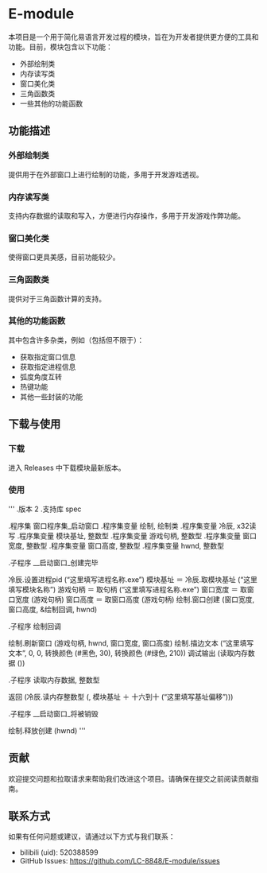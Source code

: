 # E-module

本项目是一个用于简化易语言开发过程的模块，旨在为开发者提供更方便的工具和功能。目前，模块包含以下功能：

- 外部绘制类
- 内存读写类
- 窗口美化类
- 三角函数类
- 一些其他的功能函数

## 功能描述

### 外部绘制类
提供用于在外部窗口上进行绘制的功能，多用于开发游戏透视。

### 内存读写类
支持内存数据的读取和写入，方便进行内存操作，多用于开发游戏作弊功能。

### 窗口美化类
使得窗口更具美感，目前功能较少。

### 三角函数类
提供对于三角函数计算的支持。

### 其他的功能函数
其中包含许多杂类，例如（包括但不限于）：
- 获取指定窗口信息
- 获取指定进程信息
- 弧度角度互转
- 热键功能
- 其他一些封装的功能

## 下载与使用

### 下载

进入 Releases 中下载模块最新版本。

### 使用

'''
.版本 2
.支持库 spec

.程序集 窗口程序集_启动窗口
.程序集变量 绘制, 绘制类
.程序集变量 冷辰, x32读写
.程序集变量 模块基址, 整数型
.程序集变量 游戏句柄, 整数型
.程序集变量 窗口宽度, 整数型
.程序集变量 窗口高度, 整数型
.程序集变量 hwnd, 整数型

.子程序 __启动窗口_创建完毕

冷辰.设置进程pid (“这里填写进程名称.exe”)
模块基址 ＝ 冷辰.取模块基址 (“这里填写模块名称”)
游戏句柄 ＝ 取句柄 (“这里填写进程名称.exe”)
窗口宽度 ＝ 取窗口宽度 (游戏句柄)
窗口高度 ＝ 取窗口高度 (游戏句柄)
绘制.窗口创建 (窗口宽度, 窗口高度, &绘制回调, hwnd)


.子程序 绘制回调

绘制.刷新窗口 (游戏句柄, hwnd, 窗口宽度, 窗口高度)
绘制.描边文本 (“这里填写文本”, 0, 0, 转换颜色 (#黑色, 30), 转换颜色 (#绿色, 210))
调试输出 (读取内存数据 ())


.子程序 读取内存数据, 整数型

返回 (冷辰.读内存整数型 (, 模块基址 ＋ 十六到十 (“这里填写基址偏移”)))


.子程序 __启动窗口_将被销毁

绘制.释放创建 (hwnd)
'''

## 贡献

欢迎提交问题和拉取请求来帮助我们改进这个项目。请确保在提交之前阅读贡献指南。

## 联系方式

如果有任何问题或建议，请通过以下方式与我们联系：
- bilibili (uid): 520388599
- GitHub Issues: https://github.com/LC-8848/E-module/issues
